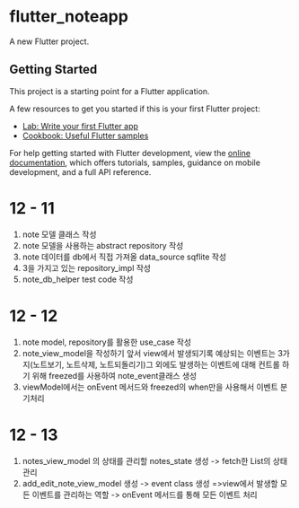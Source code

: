# flutter_noteapp

A new Flutter project.

## Getting Started

This project is a starting point for a Flutter application.

A few resources to get you started if this is your first Flutter project:

- [Lab: Write your first Flutter app](https://docs.flutter.dev/get-started/codelab)
- [Cookbook: Useful Flutter samples](https://docs.flutter.dev/cookbook)

For help getting started with Flutter development, view the
[online documentation](https://docs.flutter.dev/), which offers tutorials,
samples, guidance on mobile development, and a full API reference.

# 12 - 11

1. note 모델 클래스 작성
2. note 모델을 사용하는 abstract repository 작성
3. note 데이터를 db에서 직접 가져올 data_source sqflite 작성
4. 3을 가지고 있는 repository_impl 작성
5. note_db_helper test code 작성

# 12 - 12

1. note model, repository를 활용한 use_case 작성
2. note_view_model을 작성하기 앞서 view에서 발생되기록 예상되는 이벤트는 3가지(노트보기, 노트삭제, 노트되돌리기)그 외에도 발생하는 이벤트에 대해 컨트롤 하기 위해 freezed를 사용하여 note_event클래스 생성
3. viewModel에서는 onEvent 메서드와 freezed의 when만을 사용해서 이벤트 분기처리

# 12 - 13

1. notes_view_model 의 상태를 관리할 notes_state 생성
   -> fetch한 List<Note>의 상태관리
2. add_edit_note_view_model 생성
   -> event class 생성 =>view에서 발생할 모든 이벤트를 관리하는 역할
   -> onEvent 메서드를 통해 모든 이벤트 처리
